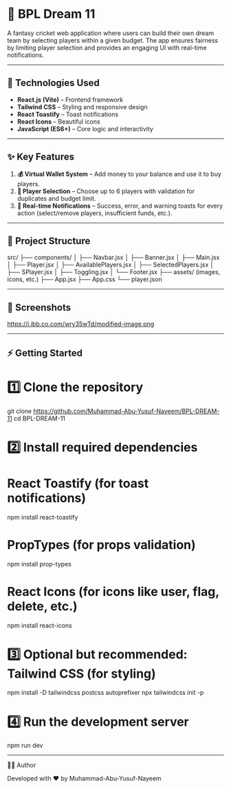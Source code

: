 # 🏏 BPL Dream 11

A fantasy cricket web application where users can build their own dream team by selecting players within a given budget. The app ensures fairness by limiting player selection and provides an engaging UI with real-time notifications.

---

## 🚀 Technologies Used

- **React.js (Vite)** – Frontend framework
- **Tailwind CSS** – Styling and responsive design
- **React Toastify** – Toast notifications
- **React Icons** – Beautiful icons
- **JavaScript (ES6+)** – Core logic and interactivity

---

## ✨ Key Features

1. **💰 Virtual Wallet System** – Add money to your balance and use it to buy players.
2. **👥 Player Selection** – Choose up to 6 players with validation for duplicates and budget limit.
3. **🔔 Real-time Notifications** – Success, error, and warning toasts for every action (select/remove players, insufficient funds, etc.).

---

## 📂 Project Structure

src/
├── components/
│ ├── Navbar.jsx
│ ├── Banner.jsx
│ ├── Main.jsx
│ ├── Player.jsx
│ ├── AvailablePlayers.jsx
│ ├── SelectedPlayers.jsx
│ ├── SPlayer.jsx
│ ├── Toggling.jsx
│ └── Footer.jsx
├── assets/ (images, icons, etc.)
├── App.jsx
├── App.css
└── player.json

---

## 📸 Screenshots

https://i.ibb.co.com/wry35wTd/modified-image.png

---

## ⚡ Getting Started

# 1️⃣ Clone the repository

git clone https://github.com/Muhammad-Abu-Yusuf-Nayeem/BPL-DREAM-11
cd BPL-DREAM-11

# 2️⃣ Install required dependencies

# React Toastify (for toast notifications)

npm install react-toastify

# PropTypes (for props validation)

npm install prop-types

# React Icons (for icons like user, flag, delete, etc.)

npm install react-icons

# 3️⃣ Optional but recommended: Tailwind CSS (for styling)

npm install -D tailwindcss postcss autoprefixer
npx tailwindcss init -p

# 4️⃣ Run the development server

npm run dev

---

👨‍💻 Author

Developed with ❤️ by Muhammad-Abu-Yusuf-Nayeem
